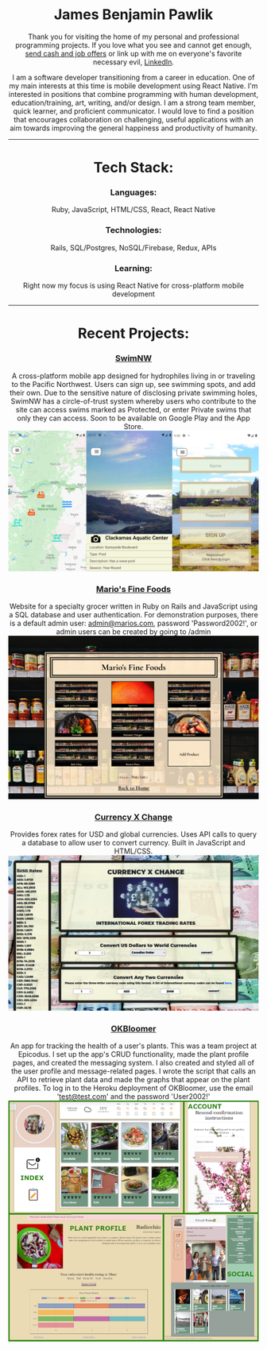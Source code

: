 <div align="center">
  
# James Benjamin Pawlik #
  
Thank you for visiting the home of my personal and professional programming projects. If you love what you see and cannot get enough, [send cash and job offers](mailto:james.benjamin.pawlik@gmail.com) or link up with me on everyone's favorite necessary evil, [LinkedIn](https://linkedin.com/in/jbpawlik). 
  
I am a software developer transitioning from a career in education. One of my main interests at this time is mobile development using React Native. I'm interested in positions that combine programming with human development, education/training, art, writing, and/or design. I am a strong team member, quick learner, and proficient communicator. I would love to find a position that encourages collaboration on challenging, useful applications with an aim towards improving the general happiness and productivity of humanity.
  
---------------------------
  
  # Tech Stack:
  
  ### Languages: 
  
  Ruby, JavaScript, HTML/CSS, React, React Native
  
  ### Technologies: 
  
  Rails, SQL/Postgres, NoSQL/Firebase, Redux, APIs 
  
  ### Learning:
  
  Right now my focus is using React Native for cross-platform mobile development 
  
  ---------------------

  
# Recent Projects:
  
  ### [SwimNW](https://github.com/jbpawlik/SwimNW)
A cross-platform mobile app designed for hydrophiles living in or traveling to the Pacific Northwest. Users can sign up, see swimming spots, and add their own. Due to the sensitive nature of disclosing private swimming holes, SwimNW has a circle-of-trust system whereby users who contribute to the site can access swims marked as Protected, or enter Private swims that only they can access. Soon to be available on Google Play and the App Store.
  <img src="https://github.com/jbpawlik/SwimNW/blob/main/src/assets/images/SwimNW.png?raw=true" alt="SwimNW">
  
  
  ### [Mario's Fine Foods](https://marios-fine-foods.herokuapp.com)
Website for a specialty grocer written in Ruby on Rails and JavaScript using a SQL database and user authentication. For demonstration purposes, there is a default admin user: admin@marios.com, password 'Password2002!', or admin users can be created by going to /admin
  <img src="https://github.com/jbpawlik/specialty_foods/blob/main/app/assets/images/specialtyfoodsproducts-cropped.PNG?raw=true" alt="Mario's Fine Foods Products Page"/>
  
  ### [Currency X Change](https://jbpawlik.github.io/currency-exchanger/)
Provides forex rates for USD and global currencies. Uses API calls to query a database to allow user to convert currency. Built in JavaScript and HTML/CSS.
  <img src="https://raw.githubusercontent.com/jbpawlik/jbpawlik/main/currency-x-change.PNG" alt="Home page of Currency-X-Change" title="Home page of Currency-X-Change">

  ### [OKBloomer](http://okbloomer.herokuapp.com/)
An app for tracking the health of a user's plants. This was a team project at Epicodus. I set up the app's CRUD functionality, made the plant profile pages, and created the messaging system. I also created and styled all of the user profile and message-related pages. I wrote the script that calls an API to retrieve plant data and made the graphs that appear on the plant profiles. To log in to the Heroku deployment of OKBloomer, use the email 'test@test.com' and the password 'User2002!'
  <img src="https://raw.githubusercontent.com/jbpawlik/OKBloomer/main/app/assets/images/OKBloomerComposite.png" alt="OKBloomer" title="OKBloomer">
  
</div>

<!-- <div align="center">
  

  
[![Ben's GitHub stats](https://github-readme-stats.vercel.app/api?username=jbpawlik)](https://github.com/jbpawlik/github-readme-stats)
  
</div>
 -->
